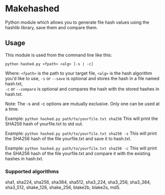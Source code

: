 # Makehashed

Python module which allows you to generate file hash values using the hashlib library, save them and compare them.

## Usage

This module is used from the command line like this:

	python hashed.py <fpath> <alg> [-s | -c]

Where:
`<fpath>` is the path to your target file, 
`<alg>` is the hash algorithm you'd like to use, 
`-s` or `--save` is optional and stores the hash in a file named hash.txt,  
`-c` or `--compare` is optional and compares the hash with the stored hashes in hash.txt.

Note: The -s and -c options are mutually exclusive. Only one can be used at a time.

Example:
	```
	python hashed.py path/to/yourfile.txt sha256
	```	
This will print the SHA256 hash of yourfile.txt to std out.

Example:
	```
	python hashed.py path/to/yourfile.txt sha256 -s
	```
This will print the SHA256 hash of the file yourfile.txt and save it to hash.txt.

Example:
	```
	python hashed.py path/to/yourfile.txt sha256 -c
	```
This will print the SHA256 hash of the file yourfile.txt and compare it with the existing hashes in hash.txt.
	
### Supported algorithms

sha1, sha224, sha256, sha384, sha512, sha3_224, sha3_256, sha3_384, sha3_512, shake_128, shake_256, blake2b, blake2s, md5.

